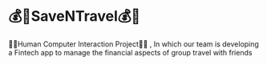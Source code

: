 # 💰👫SaveNTravel💰👫
 🤖👨Human Computer Interaction Project🤖👨 , In which our team is developing a Fintech app to manage the financial aspects of group travel with friends
